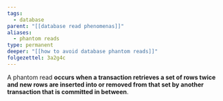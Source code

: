 ```yaml
---
tags:
  - database
parent: "[[database read phenomenas]]"
aliases:
  - phantom reads
type: permanent
deeper: "[[how to avoid database phantom reads]]"
folgezettel: 3a2g4c
---
```

A phantom read **occurs when a transaction retrieves a set of rows twice and new rows are inserted into or removed from that set by another transaction that is committed in between**.
